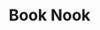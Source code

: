 ---    
title: "Book Nook"
blurb: "This project is a “Library Book” React-based web application with CRUD operations and search filter functionality. The application also includes a modal window for more info about the author."
image: "/images/ex2.png"
techUsed: [
"React",
"MongoDB",
"Node.js",
"Express.js",
"Bootstrap",
"JSON Wb Tokens"
]
challenges: [
"Using JSON web tokens stored in cookies expanded upon my knowledge of authentication beyond local storage and basic encryption."
]
futureImprovements: [
"Allow users to add, edit, and delete author information in modal window.",
"Provide users with the option to sign in using social media accounts."
]
borderColor: "#00ABC9"
imageBorderColor: "#FFC736"
---